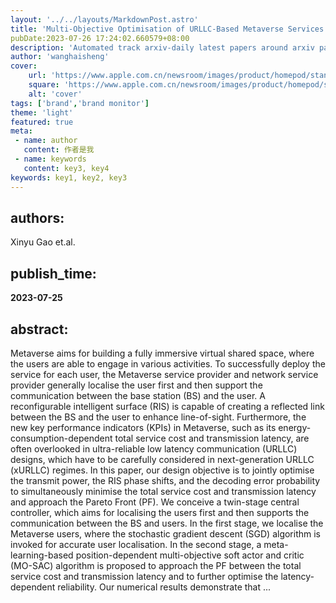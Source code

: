 ```yaml
---
layout: '../../layouts/MarkdownPost.astro'
title: 'Multi-Objective Optimisation of URLLC-Based Metaverse Services'
pubDate:2023-07-26 17:24:02.660579+08:00
description: 'Automated track arxiv-daily latest papers around arxiv paper daily template'
author: 'wanghaisheng'
cover:
    url: 'https://www.apple.com.cn/newsroom/images/product/homepod/standard/Apple-HomePod-hero-230118_big.jpg.large_2x.jpg'
    square: 'https://www.apple.com.cn/newsroom/images/product/homepod/standard/Apple-HomePod-hero-230118_big.jpg.large_2x.jpg'
    alt: 'cover'
tags: ['brand','brand monitor']
theme: 'light'
featured: true
meta:
 - name: author
   content: 作者是我
 - name: keywords
   content: key3, key4
keywords: key1, key2, key3
---
```

## authors:Xinyu Gao et.al. ## publish_time:**2023-07-25** ## abstract:Metaverse aims for building a fully immersive virtual shared space, where the users are able to engage in various activities. To successfully deploy the service for each user, the Metaverse service provider and network service provider generally localise the user first and then support the communication between the base station (BS) and the user. A reconfigurable intelligent surface (RIS) is capable of creating a reflected link between the BS and the user to enhance line-of-sight. Furthermore, the new key performance indicators (KPIs) in Metaverse, such as its energy-consumption-dependent total service cost and transmission latency, are often overlooked in ultra-reliable low latency communication (URLLC) designs, which have to be carefully considered in next-generation URLLC (xURLLC) regimes. In this paper, our design objective is to jointly optimise the transmit power, the RIS phase shifts, and the decoding error probability to simultaneously minimise the total service cost and transmission latency and approach the Pareto Front (PF). We conceive a twin-stage central controller, which aims for localising the users first and then supports the communication between the BS and users. In the first stage, we localise the Metaverse users, where the stochastic gradient descent (SGD) algorithm is invoked for accurate user localisation. In the second stage, a meta-learning-based position-dependent multi-objective soft actor and critic (MO-SAC) algorithm is proposed to approach the PF between the total service cost and transmission latency and to further optimise the latency-dependent reliability. Our numerical results demonstrate that ...
